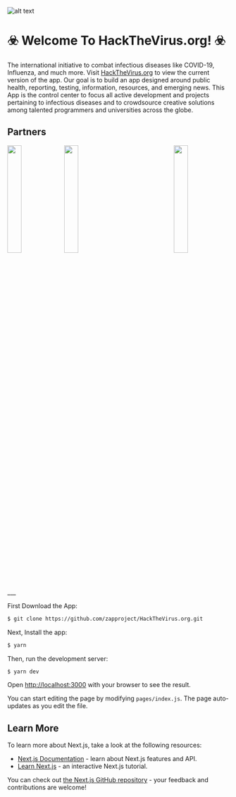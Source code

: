 ![alt text](https://github.com/zapproject/HackTheVirus.org/blob/master/components/assets/img/background.jpg "COVID-19")

# ☣️ Welcome To HackTheVirus.org! ☣️
The international initiative to combat infectious diseases like COVID-19, Influenza, and much more.
Visit [HackTheVirus.org](https://HackTheVirus.org) to view the current version of the app.
Our goal is to build an app designed around public health, reporting, testing, information, resources, and emerging news.
This App is the control center to focus all active development and projects pertaining to infectious diseases and to crowdsource creative solutions among talented programmers and universities across the globe.

## Partners

<a href="url"><img src="https://github.com/zapproject/HackTheVirus.org/blob/master/components/assets/img/ZapLogo_alt.png" align="left" height="25%" width="25%" ></a>
<a href="url"><img src="https://github.com/zapproject/HackTheVirus.org/blob/master/components/assets/img/YSMU_logo.png"  height="25%" width="25%" ></a>
<a href="url"><img src="https://github.com/zapproject/HackTheVirus.org/blob/master/components/assets/img/cryptosLogo.png" align="right" height="25%" width="25%" ></a>

<br/>
___

First Download the App:

```bash
$ git clone https://github.com/zapproject/HackTheVirus.org.git
```


Next, Install the app:

```bash
$ yarn
```

Then, run the development server:

```bash
$ yarn dev
```

Open [http://localhost:3000](http://localhost:3000) with your browser to see the result.

You can start editing the page by modifying `pages/index.js`. The page auto-updates as you edit the file.

## Learn More

To learn more about Next.js, take a look at the following resources:

- [Next.js Documentation](https://nextjs.org/docs) - learn about Next.js features and API.
- [Learn Next.js](https://nextjs.org/learn) - an interactive Next.js tutorial.

You can check out [the Next.js GitHub repository](https://github.com/zeit/next.js/) - your feedback and contributions are welcome!